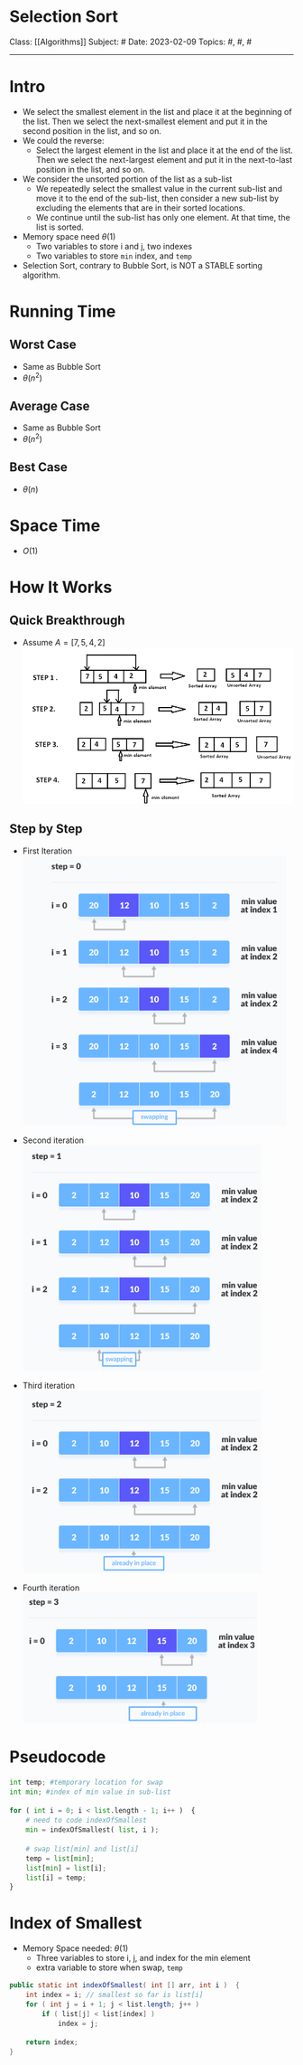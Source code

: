 # Selection Sort
Class: [[Algorithms]]
Subject: #
Date: 2023-02-09
Topics: #, #, # 

---

# Intro 
- We select the smallest element in the list and place it at the beginning of the list. Then we select the next-smallest element and put it in the second position in the list, and so on.
- We could the reverse:
	- Select the largest element in the list and place it at  the end of the list. Then we select the next-largest element and put it in the next-to-last position in the list, and so on.
- We consider the unsorted portion of the list as a sub-list
	- We repeatedly select the smallest value in the  current sub-list and move it to the end of the sub-list, then consider a new sub-list by  excluding the elements that are in their sorted locations.
	- We continue until the sub-list has only one element. At that time, the list is sorted.
- Memory space need $\theta(1)$
	- Two variables to store i and j, two indexes
	- Two variables to store `min` index, and `temp`
- Selection Sort, contrary to Bubble Sort, is NOT a STABLE sorting algorithm.

# Running Time

## Worst Case
- Same as Bubble Sort
- $\theta(n^2)$
## Average Case
- Same as Bubble Sort
- $\theta(n^2)$
## Best Case
- $\theta(n)$

# Space Time
- $O(1)$


# How It Works

## Quick Breakthrough
- Assume $A = [7,5,4,2]$
![](../Assets/20230221032045.png)

## Step by Step
- First Iteration
![](../Assets/20230221032124.png)

- Second iteration
![](../Assets/20230221032144.png)

- Third iteration
![](../Assets/20230221032213.png)

- Fourth iteration
![](../Assets/20230221032227.png)

# Pseudocode

```python
int temp; #temporary location for swap  
int min; #index of min value in sub-list  

for ( int i = 0; i < list.length - 1; i++ )  {  
	# need to code indexOfSmallest  
	min = indexOfSmallest( list, i );  
	
	# swap list[min] and list[i]  
	temp = list[min];  
	list[min] = list[i];  
	list[i] = temp;  
}
```

# Index of Smallest
- Memory Space needed: $\theta(1)$
	- Three variables to store i, j, and index for the min element
	- extra variable to store when swap, `temp`
```java
public static int indexOfSmallest( int [] arr, int i )  {  
	int index = i; // smallest so far is list[i]  
	for ( int j = i + 1; j < list.length; j++ )
		if ( list[j] < list[index] )  
			index = j;  
		  
	return index;  
}
```



